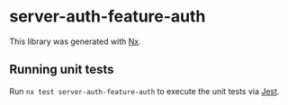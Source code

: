 # server-auth-feature-auth

This library was generated with [Nx](https://nx.dev).

## Running unit tests

Run `nx test server-auth-feature-auth` to execute the unit tests via [Jest](https://jestjs.io).
